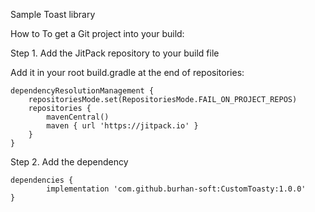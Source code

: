 Sample Toast library 


How to
To get a Git project into your build:

Step 1. Add the JitPack repository to your build file

Add it in your root build.gradle at the end of repositories:

	dependencyResolutionManagement {
		repositoriesMode.set(RepositoriesMode.FAIL_ON_PROJECT_REPOS)
		repositories {
			mavenCentral()
			maven { url 'https://jitpack.io' }
		}
	}


Step 2. Add the dependency

	dependencies {
	        implementation 'com.github.burhan-soft:CustomToasty:1.0.0'
	}
